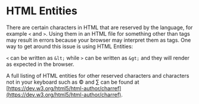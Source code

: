 # HTML Entities

There are certain characters in HTML that are reserved by the language, for example `<` and `>`. Using them in an HTML file for something other than tags may result in errors because your browser may interpret them as tags. One way to get around this issue is using HTML Entities:

`<` can be written as `&lt;` while `>` can be written as `&gt;` and they will render as expected in the browser.

A full listing of HTML entities for other reserved characters and characters not in your keyboard such as &copy; and &sum; can be found at [https://dev.w3.org/html5/html-author/charref](https://dev.w3.org/html5/html-author/charref).
